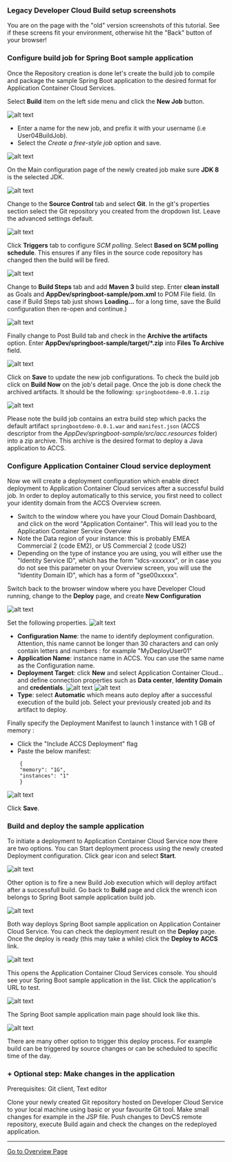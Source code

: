 
### Legacy Developer Cloud Build setup screenshots ###

You are on the page with the "old" version screenshots of this tutorial.  See if these screens fit your environment, otherwise hit the "Back" button of your browser!


### Configure build job for Spring Boot sample application ###

Once the Repository creation is done let's create the build job to compile and package the sample Spring Boot application to the desired format for Application Container Cloud Services.

Select **Build** item on the left side menu and click the **New Job** button.

![alt text](images/05.new.job.png "Configure new build job")

- Enter a name for the new job, and prefix it with your username (i.e User04BuildJob). 
- Select the *Create a free-style job* option and save.

![alt text](images/NewJob.PNG "Create new build job")

On the Main configuration page of the newly created job make sure **JDK 8** is the selected JDK.

![alt text](images/06.job.main.png "Configure job")

Change to the **Source Control** tab and select **Git**. In the git's properties section select the Git repository you created from the dropdown list. Leave the advanced settings default.

![alt text](images/07.job.scm.png "Configure source control")

Click **Triggers** tab to configure *SCM polling*. Select **Based on SCM polling schedule**. This ensures if any files in the source code repository has changed then the build will be fired.

![alt text](images/07.scm.trigger.png "Configure source control")

Change to **Build Steps** tab and add **Maven 3** build step. Enter **clean install** as Goals and **AppDev/springboot-sample/pom.xml** to POM File field. (In case if Build Steps tab just shows **Loading...** for a long time, save the Build configuration then re-open and continue.)

![alt text](images/08.job.maven.png "Add build step")

Finally change to Post Build tab and check in the **Archive the artifacts** option. Enter **AppDev/springboot-sample/target/\*.zip** into **Files To Archive** field.

![alt text](images/09.job.post.png "Post build")

Click on **Save** to update the new job configurations. To check the build job click on **Build Now** on the job's detail page. Once the job is done check the archived artifacts. It should be the following: `springbootdemo-0.0.1.zip`

![alt text](images/10.build.artifacts.png "Build artifacts")

Please note the build job contains an extra build step which packs the default artifact `springbootdemo-0.0.1.war` and `manifest.json` (ACCS descriptor from the *AppDev/springboot-sample/src/acc.resources* folder) into a zip archive. This archive is the desired format to deploy a Java application to ACCS.

### Configure Application Container Cloud service deployment ###

Now we will create a deployment configuration which enable direct deployment to Application Container Cloud services after a successful build job. In order to deploy automatically to this service, you first need to collect your identity domain from the ACCS Overview screen.  

- Switch to the window where you have your Cloud Domain Dashboard, and click on the word "Application Container".  This will lead you to the Application Container Service Overview
- Note the Data region of your instance: this is probably EMEA Commercial 2 (code EM2), or US Commercial 2 (code US2)
- Depending on the type of instance you are using, you will either use the "Identity Service ID", which has the form "idcs-xxxxxxx", or in case you do not see this parameter on your Overview screen, you will use the "Identity Domain ID", which has a form of "gse00xxxxx".

Switch back to the browser window where you have Developer Cloud running, change to the **Deploy** page, and create **New Configuration** 

![alt text](images/11.new.deploy.png "New deploy configuration")

Set the following properties.
![alt text](images/NewDeploy.PNG "Deployment Configuration")

- **Configuration Name**: the name to identify deployment configuration. Attention, this name cannot be longer than 30  characters and can only contain letters and numbers : for example "MyDeployUser01"
- **Application Name**: instance name in ACCS. You can use the same name as the Configuration name.
- **Deployment Target**: click **New** and select Application Container Cloud... and define connection properties such as **Data center**, **Identity Domain** and **credentials**. 
![alt text](images/dev001.PNG "ACCS Configuration")
![alt text](images/dev002.PNG "ACCS Configuration")
- **Type**: select **Automatic** which means auto deploy after a successful execution of the build job. Select your previously created job and its artifact to deploy.


Finally specify the Deployment Manifest to launch 1 instance with 1 GB of memory : 
- Click the "Include ACCS Deployment" flag
- Paste the below manifest:

```
    {
    "memory": "1G",
    "instances": "1" 
    }
```

![alt text](images/DeploymentProfile.PNG "ACCS Deployment Profile")

Click **Save**. 

### Build and deploy the sample application ###

To initiate a deployment to Application Container Cloud Service now there are two options. You can Start deployment process using the newly created Deployment configuration. Click gear icon and select **Start**.

![alt text](images/14.deploy.start.png "Deployment Start")

Other option is to fire a new Build Job execution which will deploy artifact after a successfull build. Go back to **Build** page and click the wrench icon belongs to Spring Boot sample application build job.

![alt text](images/15.build.now.png "Build Now") 

Both way deploys Spring Boot sample application on Application Container Cloud Service. You can check the deployment result on the **Deploy** page. Once the deploy is ready (this may take a while) click the **Deploy to ACCS** link.

![alt text](images/16.deploy.ready.png "Deploy ready")

This opens the Application Container Cloud Services console. You should see your Spring Boot sample application in the list. Click the application's URL to test.

![alt text](images/17.accs.console.png "ACCS Console")

The Spring Boot sample application main page should look like this.

![alt text](images/18.sample.app.png "Sample Application")

There are many other option to trigger this deploy process. For example build can be triggered by source changes or can be scheduled to specific time of the day.

### + Optional step: Make changes in the application ###

Prerequisites: Git client, Text editor

Clone your newly created Git repository hosted on Developer Cloud Service to your local machine using basic or your favourite Git tool. Make small changes for example in the JSP file. Push changes to DevCS remote repository, execute Build again and check the changes on the redeployed application.

---
[Go to Overview Page](../Develop.md)
